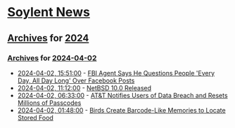 # [Soylent News](../../../README.md)

## [Archives](../../index.md) for [2024](../index.md)

### [Archives](../../index.md) for [2024-04-02](index.md)

* [2024-04-02, 15:51:00](https://soylentnews.org/article.pl?sid=24/04/01/1755241&from=rss) - [FBI Agent Says He Questions People 'Every Day, All Day Long' Over Facebook Posts](https://soylentnews.org/article.pl?sid=24/04/01/1755241&from=rss)
* [2024-04-02, 11:12:00](https://soylentnews.org/article.pl?sid=24/04/01/1749244&from=rss) - [NetBSD 10.0 Released](https://soylentnews.org/article.pl?sid=24/04/01/1749244&from=rss)
* [2024-04-02, 06:33:00](https://soylentnews.org/article.pl?sid=24/04/01/1744227&from=rss) - [AT&T Notifies Users of Data Breach and Resets Millions of Passcodes](https://soylentnews.org/article.pl?sid=24/04/01/1744227&from=rss)
* [2024-04-02, 01:48:00](https://soylentnews.org/article.pl?sid=24/04/01/019203&from=rss) - [Birds Create Barcode-Like Memories to Locate Stored Food](https://soylentnews.org/article.pl?sid=24/04/01/019203&from=rss)
